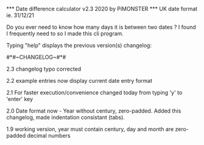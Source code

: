 *** Date difference calculator v2.3 2020 by PiMONSTER ***
UK date format ie. 31/12/21


Do you ever need to know how many days it is between two dates ?
I found I frequently need to so I made this cli program.



Typing "help" displays the previous version(s) changelog:


\#\*\#\~CHANGELOG\~\#\*\#

2.3 changelog typo corrected

2.2 example entries now display current date entry format

2.1 For faster execution/convenience changed today from typing 'y' to 'enter' key

2.0 Date format now - Year without century, zero-padded. Added this changelog, made indentation consistant (tabs).

1.9 working version, year must contain century, day and month are zero-padded decimal numbers
